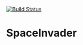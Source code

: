 [![Build Status](http://jenkins.garcy.es:8080/job/Proyecto/badge/icon)](http://jenkins.garcy.es:8080/job/Proyecto)


# SpaceInvader
